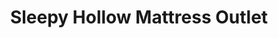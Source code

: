 ---
title: "Sleepy Hollow Mattress Outlet"
url: /boardman/sleepy-hollow-mattress-outlet/
shop: Betten
---